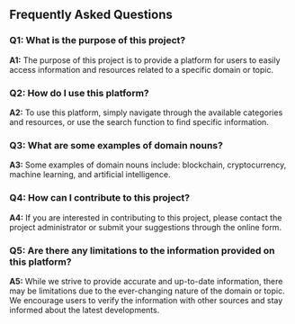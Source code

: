 ## Frequently Asked Questions

### Q1: What is the purpose of this project?

**A1:** The purpose of this project is to provide a platform for users to easily access information and resources related to a specific domain or topic.

### Q2: How do I use this platform?

**A2:** To use this platform, simply navigate through the available categories and resources, or use the search function to find specific information.

### Q3: What are some examples of domain nouns?

**A3:** Some examples of domain nouns include: blockchain, cryptocurrency, machine learning, and artificial intelligence.

### Q4: How can I contribute to this project?

**A4:** If you are interested in contributing to this project, please contact the project administrator or submit your suggestions through the online form.

### Q5: Are there any limitations to the information provided on this platform?

**A5:** While we strive to provide accurate and up-to-date information, there may be limitations due to the ever-changing nature of the domain or topic. We encourage users to verify the information with other sources and stay informed about the latest developments.